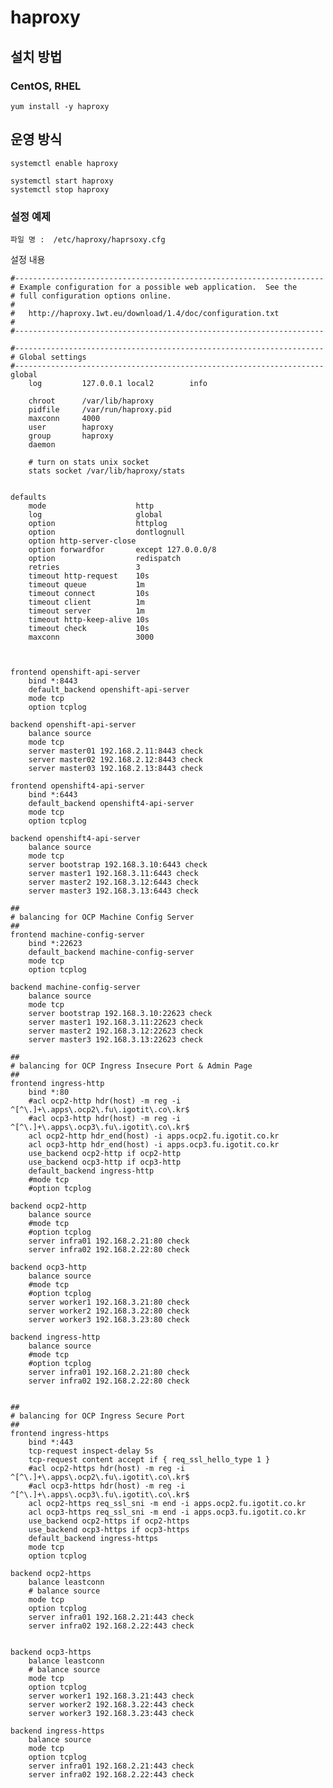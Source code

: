 # haproxy  

## 설치 방법 

### CentOS, RHEL

	yum install -y haproxy

## 운영 방식

	systemctl enable haproxy 

	systemctl start haproxy
	systemctl stop haproxy   


### 설정 예제 
  
	파일 명 : 	/etc/haproxy/haprsoxy.cfg


설정 내용 

	#---------------------------------------------------------------------
	# Example configuration for a possible web application.  See the
	# full configuration options online.
	#
	#   http://haproxy.1wt.eu/download/1.4/doc/configuration.txt
	#
	#---------------------------------------------------------------------
	
	#---------------------------------------------------------------------
	# Global settings
	#---------------------------------------------------------------------
	global
	    log         127.0.0.1 local2        info
	
	    chroot      /var/lib/haproxy
	    pidfile     /var/run/haproxy.pid
	    maxconn     4000
	    user        haproxy
	    group       haproxy
	    daemon
	
	    # turn on stats unix socket
	    stats socket /var/lib/haproxy/stats
	

	defaults
	    mode                    http
	    log                     global
	    option                  httplog
	    option                  dontlognull
	    option http-server-close
	    option forwardfor       except 127.0.0.0/8
	    option                  redispatch
	    retries                 3
	    timeout http-request    10s
	    timeout queue           1m
	    timeout connect         10s
	    timeout client          1m
	    timeout server          1m
	    timeout http-keep-alive 10s
	    timeout check           10s
	    maxconn                 3000
	

	
	frontend openshift-api-server
	    bind *:8443
	    default_backend openshift-api-server
	    mode tcp
	    option tcplog
	
	backend openshift-api-server
	    balance source
	    mode tcp
	    server master01 192.168.2.11:8443 check
	    server master02 192.168.2.12:8443 check
	    server master03 192.168.2.13:8443 check
	
	frontend openshift4-api-server
	    bind *:6443
    	default_backend openshift4-api-server
	    mode tcp
	    option tcplog
	
	backend openshift4-api-server
	    balance source
	    mode tcp
	    server bootstrap 192.168.3.10:6443 check
	    server master1 192.168.3.11:6443 check
	    server master2 192.168.3.12:6443 check
	    server master3 192.168.3.13:6443 check
	
	##
	# balancing for OCP Machine Config Server
	##
	frontend machine-config-server
	    bind *:22623
	    default_backend machine-config-server
	    mode tcp
	    option tcplog
	
	backend machine-config-server
	    balance source
	    mode tcp
	    server bootstrap 192.168.3.10:22623 check
	    server master1 192.168.3.11:22623 check
	    server master2 192.168.3.12:22623 check
	    server master3 192.168.3.13:22623 check
	
	##
	# balancing for OCP Ingress Insecure Port & Admin Page
	##
	frontend ingress-http
	    bind *:80
	    #acl ocp2-http hdr(host) -m reg -i ^[^\.]+\.apps\.ocp2\.fu\.igotit\.co\.kr$
	    #acl ocp3-http hdr(host) -m reg -i ^[^\.]+\.apps\.ocp3\.fu\.igotit\.co\.kr$
	    acl ocp2-http hdr_end(host) -i apps.ocp2.fu.igotit.co.kr
	    acl ocp3-http hdr_end(host) -i apps.ocp3.fu.igotit.co.kr
	    use_backend ocp2-http if ocp2-http
	    use_backend ocp3-http if ocp3-http
	    default_backend ingress-http
	    #mode tcp
	    #option tcplog
	
	backend ocp2-http
	    balance source
	    #mode tcp
	    #option tcplog
	    server infra01 192.168.2.21:80 check
	    server infra02 192.168.2.22:80 check
	
	backend ocp3-http
	    balance source
	    #mode tcp
	    #option tcplog
	    server worker1 192.168.3.21:80 check
	    server worker2 192.168.3.22:80 check
	    server worker3 192.168.3.23:80 check
	
	backend ingress-http
	    balance source
	    #mode tcp
	    #option tcplog
	    server infra01 192.168.2.21:80 check
	    server infra02 192.168.2.22:80 check
	
	
	##
	# balancing for OCP Ingress Secure Port
	##
	frontend ingress-https
	    bind *:443
	    tcp-request inspect-delay 5s
	    tcp-request content accept if { req_ssl_hello_type 1 }
	    #acl ocp2-https hdr(host) -m reg -i ^[^\.]+\.apps\.ocp2\.fu\.igotit\.co\.kr$
	    #acl ocp3-https hdr(host) -m reg -i ^[^\.]+\.apps\.ocp3\.fu\.igotit\.co\.kr$
	    acl ocp2-https req_ssl_sni -m end -i apps.ocp2.fu.igotit.co.kr
	    acl ocp3-https req_ssl_sni -m end -i apps.ocp3.fu.igotit.co.kr
	    use_backend ocp2-https if ocp2-https
	    use_backend ocp3-https if ocp3-https
	    default_backend ingress-https
	    mode tcp
	    option tcplog
	
	backend ocp2-https
	    balance leastconn
	    # balance source
	    mode tcp
	    option tcplog
	    server infra01 192.168.2.21:443 check
	    server infra02 192.168.2.22:443 check
	
	
	backend ocp3-https
	    balance leastconn
	    # balance source
	    mode tcp
	    option tcplog
	    server worker1 192.168.3.21:443 check
	    server worker2 192.168.3.22:443 check
	    server worker3 192.168.3.23:443 check
	
	backend ingress-https
	    balance source
	    mode tcp
	    option tcplog
	    server infra01 192.168.2.21:443 check
	    server infra02 192.168.2.22:443 check
